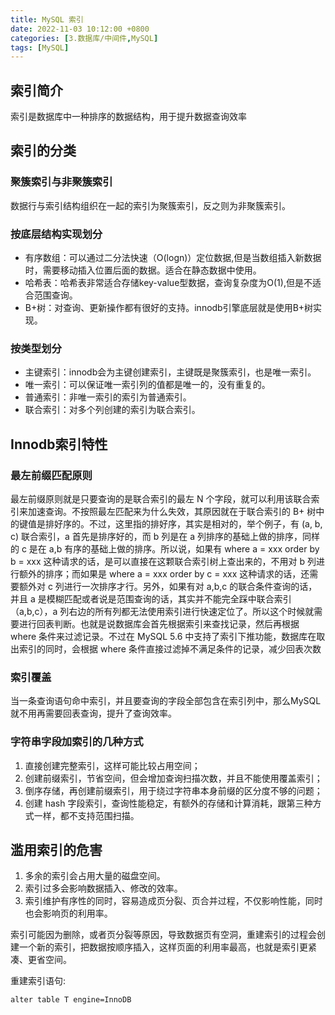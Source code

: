 ```yaml
---
title: MySQL 索引
date: 2022-11-03 10:12:00 +0800
categories: [3.数据库/中间件,MySQL]
tags: [MySQL]
---
```


## 索引简介

索引是数据库中一种排序的数据结构，用于提升数据查询效率

## 索引的分类

### 聚簇索引与非聚簇索引

数据行与索引结构组织在一起的索引为聚簇索引，反之则为非聚簇索引。

### 按底层结构实现划分

- 有序数组：可以通过二分法快速（O(logn)）定位数据,但是当数组插入新数据时，需要移动插入位置后面的数据。适合在静态数据中使用。
- 哈希表：哈希表非常适合存储key-value型数据，查询复杂度为O(1),但是不适合范围查询。
- B+树：对查询、更新操作都有很好的支持。innodb引擎底层就是使用B+树实现。

### 按类型划分

- 主键索引：innodb会为主键创建索引，主键既是聚簇索引，也是唯一索引。
- 唯一索引：可以保证唯一索引列的值都是唯一的，没有重复的。
- 普通索引：非唯一索引的索引为普通索引。
- 联合索引：对多个列创建的索引为联合索引。

## Innodb索引特性

### 最左前缀匹配原则

最左前缀原则就是只要查询的是联合索引的最左 N 个字段，就可以利用该联合索引来加速查询。不按照最左匹配来为什么失效，其原因就在于联合索引的 B+ 树中的键值是排好序的。不过，这里指的排好序，其实是相对的，举个例子，有 (a, b, c) 联合索引，a 首先是排序好的，而 b 列是在 a 列排序的基础上做的排序，同样的 c 是在 a,b 有序的基础上做的排序。所以说，如果有 where a = xxx order by b = xxx 这种请求的话，是可以直接在这颗联合索引树上查出来的，不用对 b 列进行额外的排序；而如果是 where a = xxx order by c = xxx 这种请求的话，还需要额外对 c 列进行一次排序才行。另外，如果有对 a,b,c 的联合条件查询的话，并且 a 是模糊匹配或者说是范围查询的话，其实并不能完全踩中联合索引（a,b,c），a 列右边的所有列都无法使用索引进行快速定位了。所以这个时候就需要进行回表判断。也就是说数据库会首先根据索引来查找记录，然后再根据 where 条件来过滤记录。不过在 MySQL 5.6 中支持了索引下推功能，数据库在取出索引的同时，会根据 where 条件直接过滤掉不满足条件的记录，减少回表次数

### 索引覆盖

当一条查询语句命中索引，并且要查询的字段全部包含在索引列中，那么MySQL就不用再需要回表查询，提升了查询效率。

### 字符串字段加索引的几种方式

1. 直接创建完整索引，这样可能比较占用空间；
2. 创建前缀索引，节省空间，但会增加查询扫描次数，并且不能使用覆盖索引；
3. 倒序存储，再创建前缀索引，用于绕过字符串本身前缀的区分度不够的问题；
4. 创建 hash 字段索引，查询性能稳定，有额外的存储和计算消耗，跟第三种方式一样，都不支持范围扫描。

## 滥用索引的危害

1. 多余的索引会占用大量的磁盘空间。
2. 索引过多会影响数据插入、修改的效率。
3. 索引维护有序性的同时，容易造成页分裂、页合并过程，不仅影响性能，同时也会影响页的利用率。


索引可能因为删除，或者页分裂等原因，导致数据页有空洞，重建索引的过程会创建一个新的索引，把数据按顺序插入，这样页面的利用率最高，也就是索引更紧凑、更省空间。 

重建索引语句:

``` 
alter table T engine=InnoDB
```